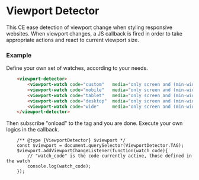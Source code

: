 # Viewport Detector
This CE ease detection of viewport change when styling responsive websites.
When viewport changes, a JS callback is fired in order to take appropriate actions and 
react to current viewport size.

### Example
Define your own set of watches, according to your needs.
```HTML
    <viewport-detector>
		<viewport-watch code="custom"	media="only screen and (min-width : 320px)"></viewport-watch>
		<viewport-watch code="mobile"	media="only screen and (min-width : 480px)"></viewport-watch>
		<viewport-watch code="tablet"	media="only screen and (min-width : 768px)"></viewport-watch>
		<viewport-watch code="desktop"	media="only screen and (min-width : 992px)"></viewport-watch>
		<viewport-watch code="wide"		media="only screen and (min-width : 1200px)"></viewport-watch>
	</viewport-detector>
```
Then subscribe "onload" to the tag and you are done. Execute your own logics in the callback.
```JS
    /** @type {ViewportDetector} $viewport */
    const $viewport = document.querySelector(ViewportDetector.TAG);
    $viewport.addViewportChangeListener(function(watch_code){
        // "watch_code" is the code currently active, those defined in the watch
        console.log(watch_code);
    });
```
